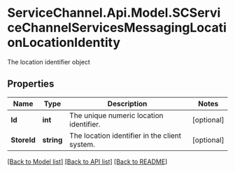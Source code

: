 # ServiceChannel.Api.Model.SCServiceChannelServicesMessagingLocationLocationIdentity
The location identifier object

## Properties

Name | Type | Description | Notes
------------ | ------------- | ------------- | -------------
**Id** | **int** | The unique numeric location identifier. | [optional] 
**StoreId** | **string** | The location identifier in the client system. | [optional] 

[[Back to Model list]](../README.md#documentation-for-models) [[Back to API list]](../README.md#documentation-for-api-endpoints) [[Back to README]](../README.md)

